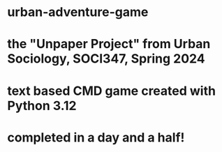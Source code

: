 # urban-adventure-game
# the "Unpaper Project" from Urban Sociology, SOCI347, Spring 2024
# text based CMD game created with Python 3.12
# completed in a day and a half!
